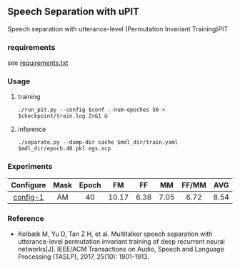 ## Speech Separation with uPIT

Speech separation with utterance-level (Permutation Invariant Training)PIT

### requirements

see [requirements.txt](requirements.txt)

### Usage

1. training
    ```shell
    ./run_pit.py --config $conf --num-epoches 50 > $checkpoint/train.log 2>&1 &
    ```

2. inference
    ```
    ./separate.py --dump-dir cache $mdl_dir/train.yaml $mdl_dir/epoch.40.pkl egs.scp
    ```

### Experiments

| Configure | Mask | Epoch |  FM   |  FF  |  MM  | FF/MM | AVG  |
| :-------: | :--: | :---: | :---: | :--: | :--: | :---: | :--: |
| [config-1](conf/1.config.yaml) |  AM  |  40   | 10.17 | 6.38 | 7.05 |  6.72  | 8.54 |

### Reference

* Kolbæk M, Yu D, Tan Z H, et al. Multitalker speech separation with utterance-level permutation invariant training of deep recurrent neural networks[J]. IEEE/ACM Transactions on Audio, Speech and Language Processing (TASLP), 2017, 25(10): 1901-1913.